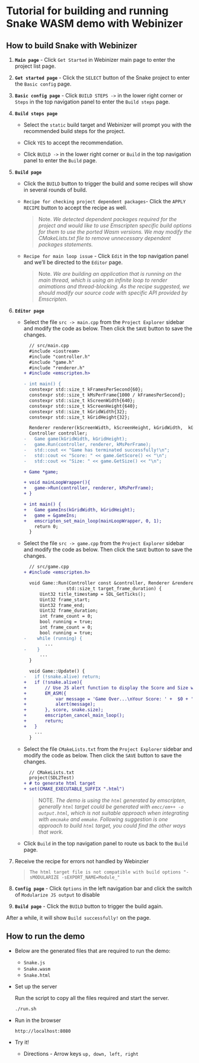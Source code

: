 # Tutorial for building and running Snake WASM demo with Webinizer

## How to build Snake with Webinizer

1. **`Main page`** - Click `Get Started` in Webinizer main page to enter the project list page.

2. **`Get started page`** - Click the `SELECT` button of the Snake project to enter the
   `Basic config` page.

3. **`Basic config page`** - Click `BUILD STEPS ->` in the lower right corner or `Steps` in the top
   navigation panel to enter the `Build steps` page.

4. **`Build steps page`**

   - Select the `static` build target and Webinizer will prompt you with the recommended build steps
     for the project.

   - Click `YES` to accept the recommendation.

   - Click `BUILD ->` in the lower right corner or `Build` in the top navigation panel to enter the
     `Build` page.

5. **`Build page`**

   - Click the `BUILD` button to trigger the build and some recipes will show in several rounds of
     build.

   - `Recipe for checking project dependent packages`- Click the `APPLY RECIPE` button to accept the
     recipe as well.

     > Note. _We detected dependent packages required for the project and would like to use
     > Emscripten specific build options for them to use the ported Wasm versions. We may modify the
     > CMakeLists.txt file to remove unnecessary dependent packages statements._

   - `Recipe for main loop issue` - Click `Edit` in the top navigation panel and we’ll be directed
     to the `Editor` page.

     > Note. _We are building an application that is running on the main thread, which is using an
     > infinite loop to render animations and thread-blocking. As the recipe suggested, we should
     > modify our source code with specific API provided by Emscripten._

6. **`Editor page`**

   - Select the file `src -> main.cpp` from the `Project Explorer` sidebar and modify the code as
     below. Then click the `SAVE` button to save the changes.

     ```diff
       // src/main.cpp
       #include <iostream>
       #include "controller.h"
       #include "game.h"
       #include "renderer.h"
     + #include <emscripten.h>

     - int main() {
       constexpr std::size_t kFramesPerSecond{60};
       constexpr std::size_t kMsPerFrame{1000 / kFramesPerSecond};
       constexpr std::size_t kScreenWidth{640};
       constexpr std::size_t kScreenHeight{640};
       constexpr std::size_t kGridWidth{32};
       constexpr std::size_t kGridHeight{32};

       Renderer renderer(kScreenWidth, kScreenHeight, kGridWidth,  kGridHeight);
       Controller controller;
     -   Game game(kGridWidth, kGridHeight);
     -   game.Run(controller, renderer, kMsPerFrame);
     -   std::cout << "Game has terminated successfully!\n";
     -   std::cout << "Score: " << game.GetScore() << "\n";
     -   std::cout << "Size: " << game.GetSize() << "\n";

     + Game *game;

     + void mainLoopWrapper(){
     +   game->Run(controller, renderer, kMsPerFrame);
     + }

     + int main() {
     +   Game gameIns(kGridWidth, kGridHeight);
     +   game = &gameIns;
     +   emscripten_set_main_loop(mainLoopWrapper, 0, 1);
         return 0;
       }
     ```

   - Select the file `src -> game.cpp` from the `Project Explorer` sidebar and modify the code as
     below. Then click the `SAVE` button to save the changes.

     ```diff
       // src/game.cpp
     + #include <emscripten.h>

       void Game::Run(Controller const &controller, Renderer &renderer,
                     std::size_t target_frame_duration) {
           Uint32 title_timestamp = SDL_GetTicks();
           Uint32 frame_start;
           Uint32 frame_end;
           Uint32 frame_duration;
           int frame_count = 0;
           bool running = true;
           int frame_count = 0;
           bool running = true;
     -    while (running) {
             ...
     -    }
           ...
       }

       void Game::Update() {
     -   if (!snake.alive) return;
     +   if (!snake.alive){
     +       // Use JS alert function to display the Score and Size when snake is died.
     +       EM_ASM({
     +           var message = 'Game Over...\nYour Score: ' +  $0 + '\nSize: '+ +$1;
     +           alert(message);
     +       }, score, snake.size);
     +       emscripten_cancel_main_loop();
     +       return;
     +   }
         ...
       }
     ```

   - Select the file `CMakeLists.txt` from the `Project Explorer` sidebar and modify the code as
     below. Then click the `SAVE` button to save the changes.

     ```diff
       // CMakeLists.txt
       project(SDL2Test)
     + # to generate html target
     + set(CMAKE_EXECUTABLE_SUFFIX ".html")
     ```

     > NOTE. _The demo is using the `html` generated by emscripten, generally `html` target could be
     > generated with `emcc/em++ -o output.html`, which is not suitable approach when integrating
     > with `emcmake` and `emmake`. Following suggestion is one approach to build `html` target, you
     > could find the other ways that work._

   - Click `Build` in the top navigation panel to route us back to the `Build` page.

7. Receive the recipe for errors not handled by Webinzier

   > `The html target file is not compatible with build options "-sMODULARIZE -sEXPORT_NAME=Module_"`

8. **`Config page`** - Click `Options` in the left navigation bar and click the switch of
   `Modularize JS output` to disable

9. **`Build page`** - Click the `BUILD` button to trigger the build again.

After a while, it will show `Build successfully!` on the page.

## How to run the demo

- Below are the generated files that are required to run the demo:

  - `Snake.js`
  - `Snake.wasm`
  - `Snake.html`

- Set up the server

  Run the script to copy all the files required and start the server.

  ```sh
  ./run.sh
  ```

- Run in the browser

  ```
  http://localhost:8080
  ```

- Try it!
  - Directions - Arrow keys `up, down, left, right`
